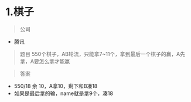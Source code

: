 # 1.棋子
> 公司
- 腾讯

> 题目
550个棋子，AB轮流，只能拿7~11个，拿到最后一个棋子的赢，A先拿，A要怎么拿才能赢

> 答案
- 550/18 余 10，A拿10，剩下和B凑18
- 如果是最后拿的输，name就是拿9个，凑18